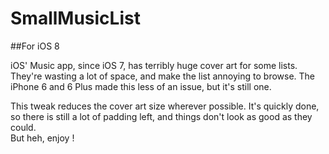 SmallMusicList
==============

##For iOS 8  

iOS' Music app, since iOS 7, has terribly huge cover art for some lists. They're wasting a lot of space, and make the list annoying to browse. The iPhone 6 and 6 Plus made this less of an issue, but it's still one.  

This tweak reduces the cover art size wherever possible. It's quickly done, so there is still a lot of padding left, and things don't look as good as they could.  
But heh, enjoy !
